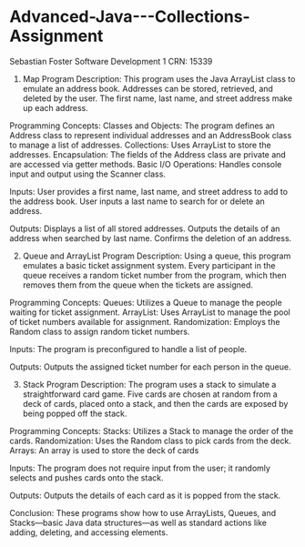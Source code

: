 # Advanced-Java---Collections-Assignment

Sebastian Foster
Software Development 1
CRN: 15339

1. Map Program
Description:
This program uses the Java ArrayList class to emulate an address book. Addresses can be stored, retrieved, and deleted by the user. The first name, last name, and street address make up each address.

Programming Concepts:
Classes and Objects: The program defines an Address class to represent individual addresses and an AddressBook class to manage a list of addresses.
Collections: Uses ArrayList to store the addresses.
Encapsulation: The fields of the Address class are private and are accessed via getter methods.
Basic I/O Operations: Handles console input and output using the Scanner class.

Inputs:
User provides a first name, last name, and street address to add to the address book.
User inputs a last name to search for or delete an address.

Outputs:
Displays a list of all stored addresses.
Outputs the details of an address when searched by last name.
Confirms the deletion of an address.

2. Queue and ArrayList Program
Description:
Using a queue, this program emulates a basic ticket assignment system. Every participant in the queue receives a random ticket number from the program, which then removes them from the queue when the tickets are assigned.

Programming Concepts:
Queues: Utilizes a Queue to manage the people waiting for ticket assignment.
ArrayList: Uses ArrayList to manage the pool of ticket numbers available for assignment.
Randomization: Employs the Random class to assign random ticket numbers.

Inputs:
The program is preconfigured to handle a list of people.

Outputs:
Outputs the assigned ticket number for each person in the queue.

3. Stack Program
Description:
The program uses a stack to simulate a straightforward card game. Five cards are chosen at random from a deck of cards, placed onto a stack, and then the cards are exposed by being popped off the stack.

Programming Concepts:
Stacks: Utilizes a Stack to manage the order of the cards.
Randomization: Uses the Random class to pick cards from the deck.
Arrays: An array is used to store the deck of cards

Inputs:
The program does not require input from the user; it randomly selects and pushes cards onto the stack.

Outputs:
Outputs the details of each card as it is popped from the stack.

Conclusion:
These programs show how to use ArrayLists, Queues, and Stacks—basic Java data structures—as well as standard actions like adding, deleting, and accessing elements.

